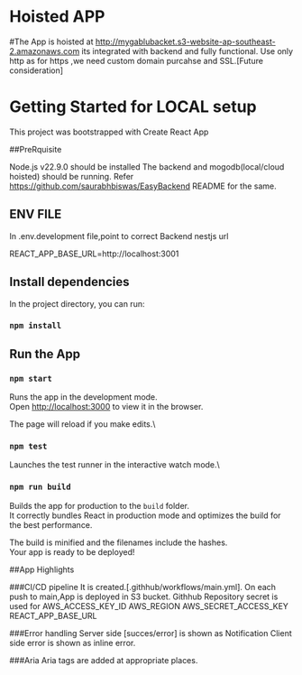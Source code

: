# Hoisted APP

#The App is hoisted at 
 http://mygablubacket.s3-website-ap-southeast-2.amazonaws.com
 its integrated with backend and fully functional.
 Use only http as for https ,we need custom domain purcahse and SSL.[Future consideration]


# Getting Started for LOCAL  setup

This project was bootstrapped with Create React App


##PreRquisite

 Node.js v22.9.0 should be installed
 The backend and mogodb(local/cloud hoisted) should be running.
 Refer https://github.com/saurabhbiswas/EasyBackend README for the same.

 ## ENV FILE 
 In .env.development file,point to correct Backend nestjs url

 REACT_APP_BASE_URL=http://localhost:3001


## Install dependencies

In the project directory, you can run:

### `npm install`


## Run the App

### `npm start`

Runs the app in the development mode.\
Open [http://localhost:3000](http://localhost:3000) to view it in the browser.

The page will reload if you make edits.\


### `npm test`

Launches the test runner in the interactive watch mode.\

### `npm run build`

Builds the app for production to the `build` folder.\
It correctly bundles React in production mode and optimizes the build for the best performance.

The build is minified and the filenames include the hashes.\
Your app is ready to be deployed!


##App Highlights

###CI/CD pipeline 
It is created.[.githhub/workflows/main.yml].
On each push to main,App is deployed in S3 bucket.
Githhub Repository secret is used for 
AWS_ACCESS_KEY_ID
AWS_REGION
AWS_SECRET_ACCESS_KEY
REACT_APP_BASE_URL

###Error handling 
Server side [succes/error] is shown as Notification
Client side error is shown as inline error.

###Aria
Aria tags are added at appropriate places.


